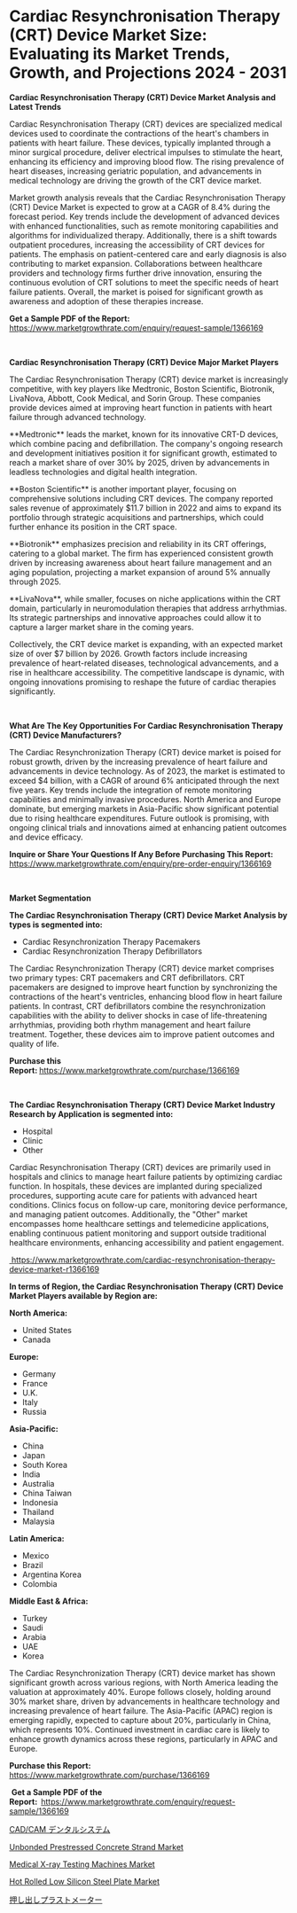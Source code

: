 <p><h1>Cardiac Resynchronisation Therapy (CRT) Device Market Size: Evaluating its Market Trends, Growth, and Projections 2024 - 2031</h1></p><p><strong>Cardiac Resynchronisation Therapy (CRT) Device Market Analysis and Latest Trends</strong></p>
<p><p>Cardiac Resynchronisation Therapy (CRT) devices are specialized medical devices used to coordinate the contractions of the heart's chambers in patients with heart failure. These devices, typically implanted through a minor surgical procedure, deliver electrical impulses to stimulate the heart, enhancing its efficiency and improving blood flow. The rising prevalence of heart diseases, increasing geriatric population, and advancements in medical technology are driving the growth of the CRT device market.</p><p>Market growth analysis reveals that the Cardiac Resynchronisation Therapy (CRT) Device Market is expected to grow at a CAGR of 8.4% during the forecast period. Key trends include the development of advanced devices with enhanced functionalities, such as remote monitoring capabilities and algorithms for individualized therapy. Additionally, there is a shift towards outpatient procedures, increasing the accessibility of CRT devices for patients. The emphasis on patient-centered care and early diagnosis is also contributing to market expansion. Collaborations between healthcare providers and technology firms further drive innovation, ensuring the continuous evolution of CRT solutions to meet the specific needs of heart failure patients. Overall, the market is poised for significant growth as awareness and adoption of these therapies increase.</p></p>
<p><strong>Get a Sample PDF of the Report:&nbsp;</strong> <a href="https://www.marketgrowthrate.com/enquiry/request-sample/1366169">https://www.marketgrowthrate.com/enquiry/request-sample/1366169</a></p>
<p>&nbsp;</p>
<p><strong>Cardiac Resynchronisation Therapy (CRT) Device Major Market Players</strong></p>
<p><p>The Cardiac Resynchronisation Therapy (CRT) device market is increasingly competitive, with key players like Medtronic, Boston Scientific, Biotronik, LivaNova, Abbott, Cook Medical, and Sorin Group. These companies provide devices aimed at improving heart function in patients with heart failure through advanced technology.</p><p>**Medtronic** leads the market, known for its innovative CRT-D devices, which combine pacing and defibrillation. The company's ongoing research and development initiatives position it for significant growth, estimated to reach a market share of over 30% by 2025, driven by advancements in leadless technologies and digital health integration.</p><p>**Boston Scientific** is another important player, focusing on comprehensive solutions including CRT devices. The company reported sales revenue of approximately $11.7 billion in 2022 and aims to expand its portfolio through strategic acquisitions and partnerships, which could further enhance its position in the CRT space.</p><p>**Biotronik** emphasizes precision and reliability in its CRT offerings, catering to a global market. The firm has experienced consistent growth driven by increasing awareness about heart failure management and an aging population, projecting a market expansion of around 5% annually through 2025.</p><p>**LivaNova**, while smaller, focuses on niche applications within the CRT domain, particularly in neuromodulation therapies that address arrhythmias. Its strategic partnerships and innovative approaches could allow it to capture a larger market share in the coming years.</p><p>Collectively, the CRT device market is expanding, with an expected market size of over $7 billion by 2026. Growth factors include increasing prevalence of heart-related diseases, technological advancements, and a rise in healthcare accessibility. The competitive landscape is dynamic, with ongoing innovations promising to reshape the future of cardiac therapies significantly.</p></p>
<p>&nbsp;</p>
<p><strong>What Are The Key Opportunities For Cardiac Resynchronisation Therapy (CRT) Device Manufacturers?</strong></p>
<p><p>The Cardiac Resynchronization Therapy (CRT) device market is poised for robust growth, driven by the increasing prevalence of heart failure and advancements in device technology. As of 2023, the market is estimated to exceed $4 billion, with a CAGR of around 6% anticipated through the next five years. Key trends include the integration of remote monitoring capabilities and minimally invasive procedures. North America and Europe dominate, but emerging markets in Asia-Pacific show significant potential due to rising healthcare expenditures. Future outlook is promising, with ongoing clinical trials and innovations aimed at enhancing patient outcomes and device efficacy.</p></p>
<p><strong>Inquire or Share Your Questions If Any Before Purchasing This Report:</strong> <a href="https://www.marketgrowthrate.com/enquiry/pre-order-enquiry/1366169">https://www.marketgrowthrate.com/enquiry/pre-order-enquiry/1366169</a></p>
<p>&nbsp;</p>
<p><strong>Market Segmentation</strong></p>
<p><strong>The Cardiac Resynchronisation Therapy (CRT) Device Market Analysis by types is segmented into:</strong></p>
<p><ul><li>Cardiac Resynchronization Therapy Pacemakers</li><li>Cardiac Resynchronization Therapy Defibrillators</li></ul></p>
<p><p>The Cardiac Resynchronization Therapy (CRT) device market comprises two primary types: CRT pacemakers and CRT defibrillators. CRT pacemakers are designed to improve heart function by synchronizing the contractions of the heart's ventricles, enhancing blood flow in heart failure patients. In contrast, CRT defibrillators combine the resynchronization capabilities with the ability to deliver shocks in case of life-threatening arrhythmias, providing both rhythm management and heart failure treatment. Together, these devices aim to improve patient outcomes and quality of life.</p></p>
<p><strong>Purchase this Report:&nbsp;</strong><a href="https://www.marketgrowthrate.com/purchase/1366169">https://www.marketgrowthrate.com/purchase/1366169</a></p>
<p>&nbsp;</p>
<p><strong>The Cardiac Resynchronisation Therapy (CRT) Device Market Industry Research by Application is segmented into:</strong></p>
<p><ul><li>Hospital</li><li>Clinic</li><li>Other</li></ul></p>
<p><p>Cardiac Resynchronisation Therapy (CRT) devices are primarily used in hospitals and clinics to manage heart failure patients by optimizing cardiac function. In hospitals, these devices are implanted during specialized procedures, supporting acute care for patients with advanced heart conditions. Clinics focus on follow-up care, monitoring device performance, and managing patient outcomes. Additionally, the "Other" market encompasses home healthcare settings and telemedicine applications, enabling continuous patient monitoring and support outside traditional healthcare environments, enhancing accessibility and patient engagement.</p></p>
<p><a href="https://www.marketgrowthrate.com/cardiac-resynchronisation-therapy-device-market-r1366169">&nbsp;https://www.marketgrowthrate.com/cardiac-resynchronisation-therapy-device-market-r1366169</a></p>
<p><strong>In terms of Region, the Cardiac Resynchronisation Therapy (CRT) Device Market Players available by Region are:</strong></p>
<p>
    <p> <strong> North America: </strong>
        <ul>
            <li>United States</li>
            <li>Canada</li>
        </ul>
        </p> 
    <p> <strong> Europe: </strong>
        <ul>
            <li>Germany</li>
            <li>France</li>
            <li>U.K.</li>
            <li>Italy</li>
            <li>Russia</li>
        </ul>
        </p> 
    <p> <strong> Asia-Pacific: </strong>
        <ul>
            <li>China</li>
            <li>Japan</li>
            <li>South Korea</li>
            <li>India</li>
            <li>Australia</li>
            <li>China Taiwan</li>
            <li>Indonesia</li>
            <li>Thailand</li>
            <li>Malaysia</li>
        </ul>
        </p> 
    <p> <strong> Latin America: </strong>
        <ul>
            <li>Mexico</li>
            <li>Brazil</li>
            <li>Argentina Korea</li>
            <li>Colombia</li>
        </ul>
        </p> 
    <p> <strong> Middle East & Africa: </strong>
        <ul>
            <li>Turkey</li>
            <li>Saudi</li>
            <li>Arabia</li>
            <li>UAE</li>
            <li>Korea</li>
        </ul>
    </p>
    </p>
<p><p>The Cardiac Resynchronization Therapy (CRT) device market has shown significant growth across various regions, with North America leading the valuation at approximately 40%. Europe follows closely, holding around 30% market share, driven by advancements in healthcare technology and increasing prevalence of heart failure. The Asia-Pacific (APAC) region is emerging rapidly, expected to capture about 20%, particularly in China, which represents 10%. Continued investment in cardiac care is likely to enhance growth dynamics across these regions, particularly in APAC and Europe.</p></p>
<p><strong>Purchase this Report: </strong><a href="https://www.marketgrowthrate.com/purchase/1366169">https://www.marketgrowthrate.com/purchase/1366169</a></p>
<p>&nbsp;<strong>Get a Sample PDF of the Report:&nbsp;&nbsp;</strong><a href="https://www.marketgrowthrate.com/enquiry/request-sample/1366169">https://www.marketgrowthrate.com/enquiry/request-sample/1366169</a></p>
<p><strong></strong></p>
<p><p><a href="https://medium.com/@nicolasrown5/%E6%88%A6%E7%95%A5%E7%9A%84%E3%83%AD%E3%83%BC%E3%83%89%E3%83%9E%E3%83%83%E3%83%97-%E3%82%B0%E3%83%AD%E3%83%BC%E3%83%90%E3%83%ABcad-cam%E6%AD%AF%E7%A7%91%E3%82%B7%E3%82%B9%E3%83%86%E3%83%A0%E5%B8%82%E5%A0%B4%E3%81%AE%E6%B4%9E%E5%AF%9F%E3%81%A8%E6%A9%9F%E4%BC%9A-2024%E5%B9%B4-2031%E5%B9%B4-61c2af1bd8f5?postPublishedType=repub">CAD/CAM デンタルシステム</a></p><p><a href="https://issuu.com/reportprime-2/docs/unbonded-prestressed-concrete-stran_312a0781cf366a">Unbonded Prestressed Concrete Strand Market</a></p><p><a href="https://medium.com/@nazrulislam252/strategic-roadmap-global-medical-x-ray-testing-machines-market-insights-and-opportunities-2f7efe91d212?postPublishedType=repub">Medical X-ray Testing Machines Market</a></p><p><a href="https://issuu.com/reportprime-2/docs/hot-rolled-low-silicon-steel-plate-_d8bd86ec3d06ca">Hot Rolled Low Silicon Steel Plate Market</a></p><p><a href="https://medium.com/@skylarreilly36/%E6%8A%BC%E5%87%BA%E3%81%97%E3%83%97%E3%83%A9%E3%82%B9%E3%82%AA%E3%83%A1%E3%83%BC%E3%82%BF%E3%83%BC%E5%B8%82%E5%A0%B4%E3%81%AE%E9%9D%A9%E5%91%BD-2024%E5%B9%B4-2031%E5%B9%B4-%E6%AC%A1%E3%81%AE10%E5%B9%B4%E3%82%92%E5%BD%A2%E4%BD%9C%E3%82%8B%E5%B8%82%E5%A0%B4%E5%8B%95%E5%90%91-78e2d751d3da">押し出しプラストメーター</a></p></p>